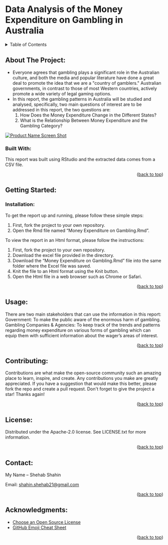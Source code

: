 
# Data Analysis of the Money Expenditure on Gambling in Australia

<!-- TABLE OF CONTENTS -->
<details>
  <summary>Table of Contents</summary>
  <ol>
    <li>
      <a href="#about-the-project">About The Project</a>
      <ul>
        <li><a href="#built-with">Built With</a></li>
      </ul>
    </li>
    <li>
      <a href="#getting-started">Getting Started</a>
      <ul>
        <li><a href="#installation">Installation</a></li>
      </ul>
    </li>
    <li><a href="#usage">Usage</a></li>
    <li><a href="#contributing">Contributing</a></li>
    <li><a href="#license">License</a></li>
    <li><a href="#contact">Contact</a></li>
    <li><a href="#acknowledgments">Acknowledgments</a></li>
  </ol>
</details>



<!-- ABOUT THE PROJECT -->
## About The Project:
*	Everyone agrees that gambling plays a significant role in the Australian culture, and both the media and popular literature have done a great deal to promote the idea that we are a "country of gamblers." Australian governments, in contrast to those of most Western countries, actively promote a wide variety of legal gaming options.
*	In this report, the gambling patterns in Australia will be studied and analysed, specifically, two main questions of interest are to be addressed in this report, the two questions are: 
    1.	How Does the Money Expenditure Change in the Different States?
    2.	What is the Relationship Between Money Expenditure and the Gambling Category?


[![Product Name Screen
Shot][product-screenshot]](https://example.com)

### Built With:
This report was built using RStudio and the extracted data comes from a CSV file.

<p align="right">(<a href="#top">back to top</a>)</p>

<!-- GETTING STARTED -->
## Getting Started:

### Installation:
To get the report up and running, please follow these simple steps:
1. 	First, fork the project to your own repository.
2.	Open the Rmd file named “Money Expenditure on Gambling.Rmd”. 

To view the report in an Html format, please follow the instructions:
1.	First, fork the project to your own repository.
2.	Download the excel file provided in the directory. 
3.	Download the “Money Expenditure on Gambling.Rmd” file into the same folder where the Excel file was saved. 
4.	Knit the file to an Html format using the Knit button.
5.	Open the Html file in a web browser such as Chrome or Safari.


<p align="right">(<a href="#top">back to top</a>)</p>


<!-- USAGE EXAMPLES -->
## Usage:
There are two main stakeholders that can use the information in this report:
Government: To make the public aware of the enormous harm of gambling.
Gambling Companies & Agencies: To keep track of the trends and patterns regarding money expenditure on various forms of gambling which can equip them with sufficient information about the wager’s areas of interest.

<p align="right">(<a href="#top">back to top</a>)</p>


<!-- CONTRIBUTING -->
## Contributing:
Contributions are what make the open-source community such an amazing place to learn, inspire, and create. Any contributions you make are greatly appreciated.
If you have a suggestion that would make this better, please fork the repo and create a pull request. Don't forget to give the project a star! Thanks again!

<p align="right">(<a href="#top">back to top</a>)</p>

<!-- LICENSE -->
## License:
Distributed under the Apache-2.0 license. See LICENSE.txt for more information.

<p align="right">(<a href="#top">back to top</a>)</p>


<!-- CONTACT -->
## Contact:
My Name – Shehab Shahin

Email: [shahin.shehab21@gmail.com](shahin.shehab21@gmail.com)

<p align="right">(<a href="#top">back to top</a>)</p>

<!-- ACKNOWLEDGMENTS -->
## Acknowledgments:

* [Choose an Open Source License](https://choosealicense.com)
* [GitHub Emoji Cheat Sheet](https://www.webpagefx.com/tools/emoji-cheat-sheet)

<p align="right">(<a href="#top">back to top</a>)</p>

<!-- MARKDOWN LINKS & IMAGES -->
[product-screenshot]: images/screenshot.png
